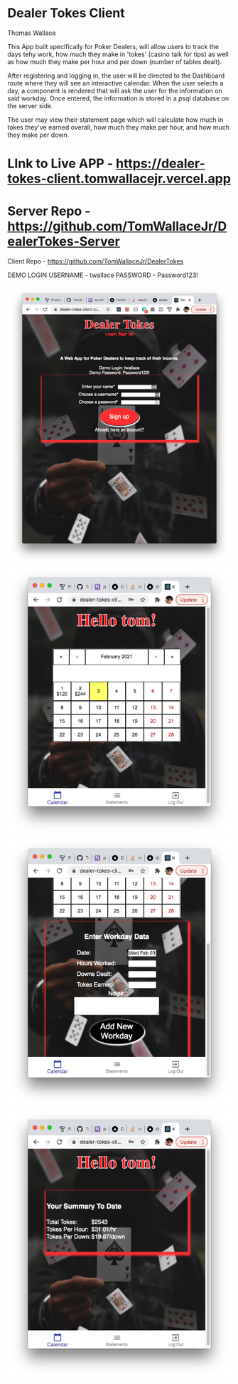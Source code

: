 # Dealer Tokes Client
Thomas Wallace

This App built specifically for Poker Dealers, will allow users to track the days tehy work, how much they make in 'tokes' (casino talk for tips) as well as how much they make per hour and per down (number of tables dealt).

After registering and logging in, the user will be directed to the Dashboard route where they will see an interactive calendar. When the user selects a day, a component is rendered that will ask the user for the information on said workday. Once entered, the information is stored in a psql database on the server side.

The user may view their statement page which will calculate how much in tokes they've earned overall, how much they make per hour, and how much they make per down.

# LInk to Live APP - https://dealer-tokes-client.tomwallacejr.vercel.app
# Server Repo - https://github.com/TomWallaceJr/DealerTokes-Server
Client Repo - https://github.com/TomWallaceJr/DealerTokes

DEMO LOGIN
USERNAME - twallace
PASSWORD - Password123!

<img src="src/images/screenshot1.png">
<img src="src/images/screenshot2.png">
<img src="src/images/screenshot3.png">
<img src="src/images/screenshot4.png">
